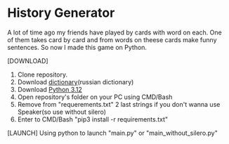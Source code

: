 # History Generator
A lot of time ago my friends have played by cards with word on each.
One of them takes card by card and from words on theese cards make funny sentences.
So now I made this game on Python.

[DOWNLOAD]
1. Clone repository.
2. Download [dictionary](https://drive.google.com/file/d/1bKtPFt3atamavJxHJOZTVQN2L7m545P_/view?usp=drive_link)(russian dictionary)
3. Download [Python 3.12](https://www.python.org/downloads/release/python-3127)
4. Open repository's folder on your PC using CMD/Bash
5. Remove from "requerements.txt" 2 last strings if you don't wanna use Speaker(so use without silero)
6. Enter to CMD/Bash "pip3 install -r requirements.txt"

[LAUNCH]
Using python to launch "main.py" or "main_without_silero.py"
